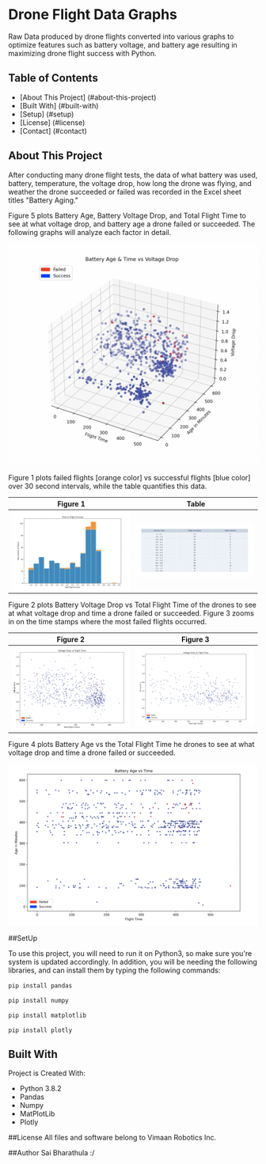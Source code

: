 # Drone Flight Data Graphs
Raw Data produced by drone flights converted into various graphs to optimize features such as battery voltage, and battery age resulting in maximizing drone flight success with Python. 

## Table of Contents 
* [About This Project] (#about-this-project)
* [Built With] (#built-with)
* [Setup] (#setup)
* [License] (#license)
* [Contact] (#contact)

## About This Project
After conducting many drone flight tests, the data of what battery was used, battery, temperature, the voltage drop, how long the drone was flying, and weather the drone succeeded or failed was recorded in the Excel sheet titles "Battery Aging." 


<p> 
  Figure 5 plots Battery Age, Battery Voltage Drop, and Total Flight Time to see at what voltage drop, and battery age a drone failed or succeeded. The following    graphs will analyze each factor in detail.
</p>

<p align="center">
  <img width="600" src="graph_image/fig5.png">
</p>


<p>
Figure 1 plots failed flights [orange color] vs successful flights [blue color] over 30 second intervals, while the table quantifies this data. 
</p>

Figure 1                |  Table
:-------------------------:|:-------------------------:
<img src="graph_image/fig1.png" width ="100%">  |  <img src="graph_image/table1.png" width ="100%">  

<p>
Figure 2 plots Battery Voltage Drop vs Total Flight Time of the drones to see at what voltage drop and time a drone failed or succeeded. Figure 3 zooms in on the time stamps where the most failed flights occurred.
</p>

  Figure 2                 |  Figure 3
:-------------------------:|:-------------------------:
<img src="graph_image/fig2.png" width ="100%">  |  <img src="graph_image/fig3.png" width ="100%"> 

<p> 
  Figure 4 plots Battery Age vs the Total Flight Time he drones to see at what voltage drop and time a drone failed or succeeded. 
</p>

<p align="center">
  <img width="600" src="graph_image/fig4.png">
</p>



##SetUp
<p>
To use this project, you will need to run it on Python3, so make sure you're system is updated accordingly. 
In addition, you will be needing the following libraries, and
can install them by typing the following commands: 

```
pip install pandas
```
```
pip install numpy
```
```
pip install matplotlib
```
```
pip install plotly
```
</p>

## Built With
Project is Created With: 
* Python 3.8.2
* Pandas
* Numpy
* MatPlotLib
* Plotly

##License
All files and software belong to Vimaan Robotics Inc. 

##Author
Sai Bharathula :/